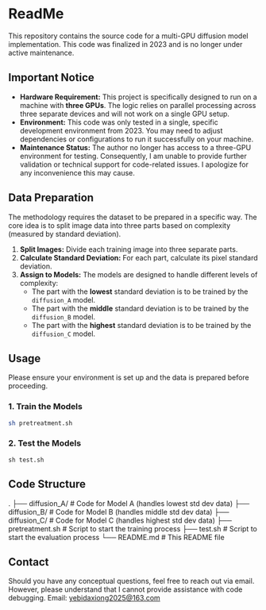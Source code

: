 # ReadMe

This repository contains the source code for a multi-GPU diffusion model implementation. This code was finalized in 2023 and is no longer under active maintenance.

## Important Notice

*   **Hardware Requirement:** This project is specifically designed to run on a machine with **three GPUs**. The logic relies on parallel processing across three separate devices and will not work on a single GPU setup.
*   **Environment:** This code was only tested in a single, specific development environment from 2023. You may need to adjust dependencies or configurations to run it successfully on your machine.
*   **Maintenance Status:** The author no longer has access to a three-GPU environment for testing. Consequently, I am unable to provide further validation or technical support for code-related issues. I apologize for any inconvenience this may cause.

## Data Preparation

The methodology requires the dataset to be prepared in a specific way. The core idea is to split image data into three parts based on complexity (measured by standard deviation).

1.  **Split Images:** Divide each training image into three separate parts.
2.  **Calculate Standard Deviation:** For each part, calculate its pixel standard deviation.
3.  **Assign to Models:** The models are designed to handle different levels of complexity:
    *   The part with the **lowest** standard deviation is to be trained by the `diffusion_A` model.
    *   The part with the **middle** standard deviation is to be trained by the `diffusion_B` model.
    *   The part with the **highest** standard deviation is to be trained by the `diffusion_C` model.

## Usage

Please ensure your environment is set up and the data is prepared before proceeding.

### 1. Train the Models
```bash
sh pretreatment.sh
```

### 2. Test the Models
```
sh test.sh
```
## Code Structure
.
├── diffusion_A/      # Code for Model A (handles lowest std dev data)
├── diffusion_B/      # Code for Model B (handles middle std dev data)
├── diffusion_C/      # Code for Model C (handles highest std dev data)
├── pretreatment.sh   # Script to start the training process
├── test.sh           # Script to start the evaluation process
└── README.md         # This README file

## Contact

Should you have any conceptual questions, feel free to reach out via email. However, please understand that I cannot provide assistance with code debugging.
Email: yebidaxiong2025@163.com

